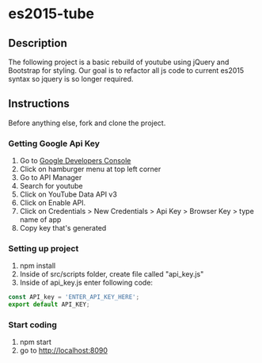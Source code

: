 # es2015-tube

## Description
The following project is a basic rebuild of youtube using jQuery and Bootstrap for styling. Our goal is to refactor all js code to current es2015 syntax so jquery is so longer required.

## Instructions
Before anything else, fork and clone the project.

### Getting Google Api Key
1. Go to <a href="http://console.developers.google.com">Google Developers Console</a>
2. Click on hamburger menu at top left corner 
3. Go to API Manager 
4. Search for youtube 
5. Click on YouTube Data API v3 
6. Click on Enable API. 
7. Click on Credentials > New Credentials > Api Key > Browser Key > type name of app
8. Copy key that's generated

### Setting up project
1. npm install
2. Inside of src/scripts folder, create file called "api_key.js"
3. Inside of api_key.js enter following code: 
```javascript
const API_key = 'ENTER_API_KEY_HERE';
export default API_KEY;
```

### Start coding
1. npm start
2. go to <http://localhost:8090>

